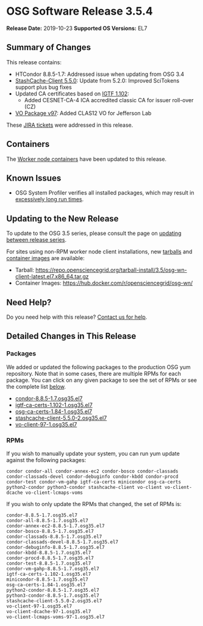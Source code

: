 OSG Software Release 3.5.4
===========================

**Release Date:** 2019-10-23
**Supported OS Versions:** EL7

Summary of Changes
------------------

This release contains:

-   HTCondor 8.8.5-1.7: Addressed issue when updating from OSG 3.4
-   [StashCache-Client 5.5.0](https://github.com/opensciencegrid/StashCache/releases): Update from 5.2.0: Improved SciTokens support plus bug fixes
-   Updated CA certificates based on [IGTF 1.102](http://dist.eugridpma.info/distribution/igtf/current/CHANGES):
    -   Added CESNET-CA-4 ICA accredited classic CA for issuer roll-over (CZ)
-   [VO Package v97](https://github.com/opensciencegrid/osg-vo-config/releases/tag/release-97): Added CLAS12 VO for Jefferson Lab

These
[JIRA tickets](https://jira.opensciencegrid.org/issues/?jql=project%20%3D%20SOFTWARE%20AND%20fixVersion%20%3D%203.5.4%20ORDER%20BY%20priority%20DESC%2C%20key%20DESC)
were addressed in this release.

Containers
----------

The [Worker node containers](../../worker-node/using-wn-containers.md) have been updated to this release.

Known Issues
------------

- OSG System Profiler verifies all installed packages, which may result in
[excessively long run times](https://opensciencegrid.atlassian.net/browse/SOFTWARE-3804).


Updating to the New Release
---------------------------

To update to the OSG 3.5 series, please consult the page on
[updating between release series](../updating-to-osg-35.md).

For sites using non-RPM worker node client installations, new [tarballs](../../worker-node/install-wn-tarball.md) and
[container images](../../worker-node/using-wn-containers.md) are available:

- Tarball: <https://repo.opensciencegrid.org/tarball-install/3.5/osg-wn-client-latest.el7.x86_64.tar.gz>
- Container Images: <https://hub.docker.com/r/opensciencegrid/osg-wn/>

Need Help?
----------

Do you need help with this release? [Contact us for help](../../common/help.md).

Detailed Changes in This Release
--------------------------------

### Packages

We added or updated the following packages to the production OSG yum repository.
Note that in some cases, there are multiple RPMs for each package.
You can click on any given package to see the set of RPMs or see the complete list [below](#rpms).

-   [condor-8.8.5-1.7.osg35.el7](https://koji.chtc.wisc.edu/koji/search?match=glob&type=build&terms=condor-8.8.5-1.7.osg35.el7)
-   [igtf-ca-certs-1.102-1.osg35.el7](https://koji.chtc.wisc.edu/koji/search?match=glob&type=build&terms=igtf-ca-certs-1.102-1.osg35.el7)
-   [osg-ca-certs-1.84-1.osg35.el7](https://koji.chtc.wisc.edu/koji/search?match=glob&type=build&terms=osg-ca-certs-1.84-1.osg35.el7)
-   [stashcache-client-5.5.0-2.osg35.el7](https://koji.chtc.wisc.edu/koji/search?match=glob&type=build&terms=stashcache-client-5.5.0-2.osg35.el7)
-   [vo-client-97-1.osg35.el7](https://koji.chtc.wisc.edu/koji/search?match=glob&type=build&terms=vo-client-97-1.osg35.el7)

### RPMs

If you wish to manually update your system, you can run yum update against the following packages:

    condor condor-all condor-annex-ec2 condor-bosco condor-classads condor-classads-devel condor-debuginfo condor-kbdd condor-procd condor-test condor-vm-gahp igtf-ca-certs minicondor osg-ca-certs python2-condor python3-condor stashcache-client vo-client vo-client-dcache vo-client-lcmaps-voms

If you wish to only update the RPMs that changed, the set of RPMs is:

``` file
condor-8.8.5-1.7.osg35.el7
condor-all-8.8.5-1.7.osg35.el7
condor-annex-ec2-8.8.5-1.7.osg35.el7
condor-bosco-8.8.5-1.7.osg35.el7
condor-classads-8.8.5-1.7.osg35.el7
condor-classads-devel-8.8.5-1.7.osg35.el7
condor-debuginfo-8.8.5-1.7.osg35.el7
condor-kbdd-8.8.5-1.7.osg35.el7
condor-procd-8.8.5-1.7.osg35.el7
condor-test-8.8.5-1.7.osg35.el7
condor-vm-gahp-8.8.5-1.7.osg35.el7
igtf-ca-certs-1.102-1.osg35.el7
minicondor-8.8.5-1.7.osg35.el7
osg-ca-certs-1.84-1.osg35.el7
python2-condor-8.8.5-1.7.osg35.el7
python3-condor-8.8.5-1.7.osg35.el7
stashcache-client-5.5.0-2.osg35.el7
vo-client-97-1.osg35.el7
vo-client-dcache-97-1.osg35.el7
vo-client-lcmaps-voms-97-1.osg35.el7
```
